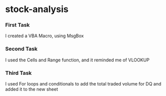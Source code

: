 # stock-analysis
### First Task
I created a VBA Macro, using MsgBox
### Second Task
I used the Cells and Range function, and it reminded me of VLOOKUP
### Third Task
I used For loops and conditionals to add the total traded volume for DQ and added it to the new sheet
